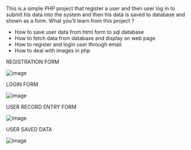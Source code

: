 This is a simple PHP project that register a user and then user log in to submit his data into the system and then his data is saved to database and shown as a form.
What you'll learn from this project ?
- How to save user data from html form to sql database 
- How to fetch data from database and display on web page 
- How to register and login user through email 
- How to deal with images in php



REGISTRATION FORM

![image](https://user-images.githubusercontent.com/90911459/174124167-9314ef96-2f61-4655-9057-7ddcae9e5047.png)


LOGIN FORM

![image](https://user-images.githubusercontent.com/90911459/174121784-4d6a16d6-f814-4092-8322-17132de291f6.png)


USER RECORD ENTRY FORM

![image](https://user-images.githubusercontent.com/90911459/174123800-51ad3bdb-8869-4208-99c1-218066113690.png)


USER SAVED DATA

![image](https://user-images.githubusercontent.com/90911459/174123826-18f61fcd-3327-4147-b09a-f6c73fad47e2.png)


